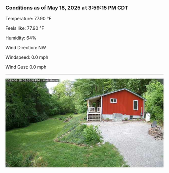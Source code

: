 ### Conditions as of May 18, 2025 at 3:59:15 PM CDT 

Temperature: 77.90 &deg;F

Feels like: 77.90 &deg;F

Humidity: 64%

Wind Direction: NW

Windspeed: 0.0 mph

Wind Gust: 0.0 mph

---

<img src="./images/latest.jpeg"/>


